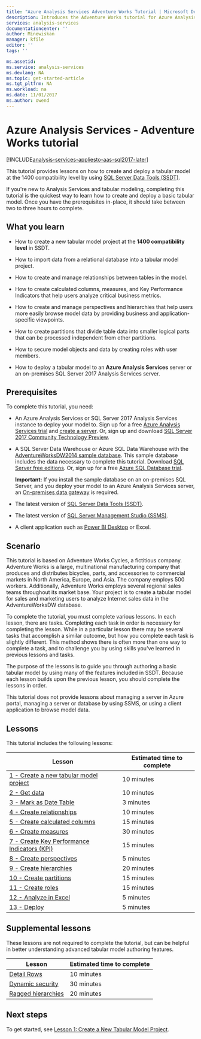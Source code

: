 ```yaml
---
title: "Azure Analysis Services Adventure Works Tutorial | Microsoft Docs"
description: Introduces the Adventure Works tutorial for Azure Analysis Services
services: analysis-services
documentationcenter: ''
author: Minewiskan
manager: kfile
editor: ''
tags: ''

ms.assetid: 
ms.service: analysis-services
ms.devlang: NA
ms.topic: get-started-article
ms.tgt_pltfrm: NA
ms.workload: na
ms.date: 11/01/2017
ms.author: owend
---
```

# Azure Analysis Services - Adventure Works tutorial

[!INCLUDE[analysis-services-appliesto-aas-sql2017-later](../../../includes/analysis-services-appliesto-aas-sql2017-later.md)]

This tutorial provides lessons on how to create and deploy a tabular model at the 1400 compatibility level by using [SQL Server Data Tools (SSDT)](https://docs.microsoft.com/sql/ssdt/download-sql-server-data-tools-ssdt).  

If you're new to Analysis Services and tabular modeling, completing this tutorial is the quickest way to learn how to create and deploy a basic tabular model. Once you have the prerequisites in-place, it should take between two to three hours to complete.  
  
## What you learn   
  
-   How to create a new tabular model project at the **1400 compatibility level** in SSDT.
  
-   How to import data from a relational database into a tabular model project.  
  
-   How to create and manage relationships between tables in the model.  
  
-   How to create calculated columns, measures, and Key Performance Indicators that help users analyze critical business metrics.  
  
-   How to create and manage perspectives and hierarchies that help users more easily browse model data by providing business and application-specific viewpoints.  
  
-   How to create partitions that divide table data into smaller logical parts that can be processed independent from other partitions.  
  
-   How to secure model objects and data by creating roles with user members.  
  
-   How to deploy a tabular model to an **Azure Analysis Services** server or an on-premises SQL Server 2017 Analysis Services server.  
  
## Prerequisites  
To complete this tutorial, you need:  
  
-   An Azure Analysis Services or SQL Server 2017 Analysis Services instance to deploy your model to. Sign up for a free [Azure Analysis Services trial](https://azure.microsoft.com/services/analysis-services/) and [create a server](../analysis-services-create-server.md). Or, sign up and download [SQL Server 2017 Community Technology Preview](https://www.microsoft.com/evalcenter/evaluate-sql-server-vnext-ctp). 

-   A SQL Server Data Warehouse or Azure SQL Data Warehouse with the [AdventureWorksDW2014 sample database](http://go.microsoft.com/fwlink/?LinkID=335807). This sample database includes the data necessary to complete this tutorial. Download [SQL Server free editions](https://www.microsoft.com/sql-server/sql-server-downloads). Or, sign up for a free [Azure SQL Database trial](https://azure.microsoft.com/services/sql-database/). 

    **Important:** If you install the sample database on an on-premises SQL Server, and you deploy your model to an Azure Analysis Services server, an [On-premises data gateway](../analysis-services-gateway.md) is required.

-   The latest version of [SQL Server Data Tools (SSDT)](https://msdn.microsoft.com/library/mt204009.aspx).

-   The latest version of [SQL Server Management Studio (SSMS)](https://docs.microsoft.com/sql/ssms/download-sql-server-management-studio-ssms).    

-   A client application such as [Power BI Desktop](https://powerbi.microsoft.com/desktop/) or Excel. 

## Scenario  
This tutorial is based on Adventure Works Cycles, a fictitious company. Adventure Works is a large, multinational manufacturing company that produces and distributes bicycles, parts, and accessories to commercial markets in North America, Europe, and Asia. The company employs 500 workers. Additionally, Adventure Works employs several regional sales teams throughout its market base. Your project is to create a tabular model for sales and marketing users to analyze Internet sales data in the AdventureWorksDW database.  
  
To complete the tutorial, you must complete various lessons. In each lesson, there are tasks. Completing each task in order is necessary for completing the lesson. While in a particular lesson there may be several tasks that accomplish a similar outcome, but how you complete each task is slightly different. This method shows there is often more than one way to complete a task, and to challenge you by using skills you've learned in previous lessons and tasks.  
  
The purpose of the lessons is to guide you through authoring a basic tabular model by using many of the features included in SSDT. Because each lesson builds upon the previous lesson, you should complete the lessons in order.
  
This tutorial does not provide lessons about managing a server in Azure portal, managing a server or database by using SSMS, or using a client application to browse model data. 


## Lessons  
This tutorial includes the following lessons:  
  
|Lesson|Estimated time to complete|  
|----------|------------------------------|  
|[1 - Create a new tabular model project](../tutorials/aas-lesson-1-create-a-new-tabular-model-project.md)|10 minutes|  
|[2 - Get data](../tutorials/aas-lesson-2-get-data.md)|10 minutes|  
|[3 - Mark as Date Table](../tutorials/aas-lesson-3-mark-as-date-table.md)|3 minutes|  
|[4 - Create relationships](../tutorials/aas-lesson-4-create-relationships.md)|10 minutes|  
|[5 - Create calculated columns](../tutorials/aas-lesson-5-create-calculated-columns.md)|15 minutes|
|[6 - Create measures](../tutorials/aas-lesson-6-create-measures.md)|30 minutes|  
|[7 - Create Key Performance Indicators (KPI)](../tutorials/aas-lesson-7-create-key-performance-indicators.md)|15 minutes|  
|[8 - Create perspectives](../tutorials/aas-lesson-8-create-perspectives.md)|5 minutes|  
|[9 - Create hierarchies](../tutorials/aas-lesson-9-create-hierarchies.md)|20 minutes|  
|[10 - Create partitions](../tutorials/aas-lesson-10-create-partitions.md)|15 minutes|  
|[11 - Create roles](../tutorials/aas-lesson-11-create-roles.md)|15 minutes|  
|[12 - Analyze in Excel](../tutorials/aas-lesson-12-analyze-in-excel.md)|5 minutes| 
|[13 - Deploy](../tutorials/aas-lesson-13-deploy.md)|5 minutes|  
  
## Supplemental lessons  
These lessons are not required to complete the tutorial, but can be helpful in better understanding advanced tabular model authoring features.  
  
|Lesson|Estimated time to complete|  
|----------|------------------------------|  
|[Detail Rows](../tutorials/aas-supplemental-lesson-detail-rows.md)|10 minutes|
|[Dynamic security](../tutorials/aas-supplemental-lesson-dynamic-security.md)|30 minutes|
|[Ragged hierarchies](../tutorials/aas-supplemental-lesson-ragged-hierarchies.md)|20 minutes| 

  
## Next steps  
To get started, see [Lesson 1: Create a New Tabular Model Project](../tutorials/aas-lesson-1-create-a-new-tabular-model-project.md).  
  
  
  

